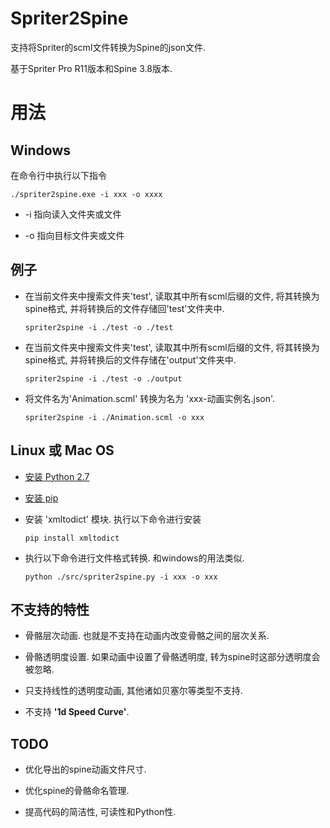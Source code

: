 # Spriter2Spine

支持将Spriter的scml文件转换为Spine的json文件.

基于Spriter Pro R11版本和Spine 3.8版本.



# 用法
## Windows
在命令行中执行以下指令

```
./spriter2spine.exe -i xxx -o xxxx
```

* -i 指向读入文件夹或文件

* -o 指向目标文件夹或文件

## 例子

* 在当前文件夹中搜索文件夹'test', 读取其中所有scml后缀的文件, 将其转换为spine格式, 并将转换后的文件存储回'test'文件夹中.

  ```
  spriter2spine -i ./test -o ./test
  ```

* 在当前文件夹中搜索文件夹'test', 读取其中所有scml后缀的文件, 将其转换为spine格式, 并将转换后的文件存储在'output'文件夹中.

  ```
  spriter2spine -i ./test -o ./output
  ```

* 将文件名为'Animation.scml' 转换为名为 'xxx-动画实例名.json'.

  ```
  spriter2spine -i ./Animation.scml -o xxx
  ```

## Linux 或 Mac OS
* [安装 Python 2.7](https://www.python.org/download/releases/2.7)

* [安装 pip](https://pip.pypa.io/en/stable/installing/)

* 安装 'xmltodict' 模块. 执行以下命令进行安装
  ```
  pip install xmltodict
  ```

*  执行以下命令进行文件格式转换. 和windows的用法类似.
   ```
   python ./src/spriter2spine.py -i xxx -o xxx
   ```
## 不支持的特性
* 骨骼层次动画. 也就是不支持在动画内改变骨骼之间的层次关系.

* 骨骼透明度设置. 如果动画中设置了骨骼透明度, 转为spine时这部分透明度会被忽略.

* 只支持线性的透明度动画, 其他诸如贝塞尔等类型不支持.

* 不支持 **'1d Speed Curve'**.

## TODO
* 优化导出的spine动画文件尺寸.

* 优化spine的骨骼命名管理.
   
* 提高代码的简洁性, 可读性和Python性.
